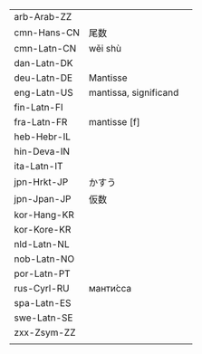| | | |
|-|-|-|
| arb-Arab-ZZ |  |  |
| cmn-Hans-CN | 尾数 |  |
| cmn-Latn-CN | wěi shù |  |
| dan-Latn-DK |  |  |
| deu-Latn-DE | Mantisse |  |
| eng-Latn-US | mantissa, significand |  |
| fin-Latn-FI |  |  |
| fra-Latn-FR | mantisse [f] |  |
| heb-Hebr-IL |  |  |
| hin-Deva-IN |  |  |
| ita-Latn-IT |  |  |
| jpn-Hrkt-JP | かすう |  |
| jpn-Jpan-JP | 仮数 |  |
| kor-Hang-KR |  |  |
| kor-Kore-KR |  |  |
| nld-Latn-NL |  |  |
| nob-Latn-NO |  |  |
| por-Latn-PT |  |  |
| rus-Cyrl-RU | манти́сса |  |
| spa-Latn-ES |  |  |
| swe-Latn-SE |  |  |
| zxx-Zsym-ZZ |  |  |
|  |  |  |
